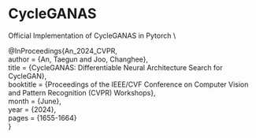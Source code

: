 # CycleGANAS
Official Implementation of CycleGANAS in Pytorch \

@InProceedings{An_2024_CVPR, \
    author    = {An, Taegun and Joo, Changhee}, \
    title     = {CycleGANAS: Differentiable Neural Architecture Search for CycleGAN}, \
    booktitle = {Proceedings of the IEEE/CVF Conference on Computer Vision and Pattern Recognition (CVPR) Workshops}, \
    month     = {June}, \
    year      = {2024}, \
    pages     = {1655-1664} \
}
